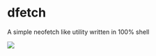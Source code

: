 # dfetch

A simple neofetch like utility written in 100% shell

![](https://media.discordapp.net/attachments/1199630396846002276/1222956865835761685/image.png?ex=66181a56&is=6605a556&hm=665b6b26f9045f88eac04d1f6bdf72d78ca6a3d41250fa241fd352e03ac37bab&=&format=webp&quality=lossless&width=825&height=326)
